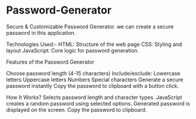 # Password-Generator
Secure & Customizable Password Generator.
we can create a secure password in this application.

Technologies Used:-
HTML: Structure of the web page
CSS: Styling and layout
JavaScript: Core logic for password generation.

Features of the Password Generator

Choose password length (4-15 characters)
Include/exclude:
Lowercase letters
Uppercase letters
Numbers
Special characters
Generate a secure password instantly
Copy the password to clipboard with a button click.

How It Works?
Selects password length and character types.
JavaScript creates a random password using selected options.
Generated password is displayed on the screen.
Copy the password to clipboard.
